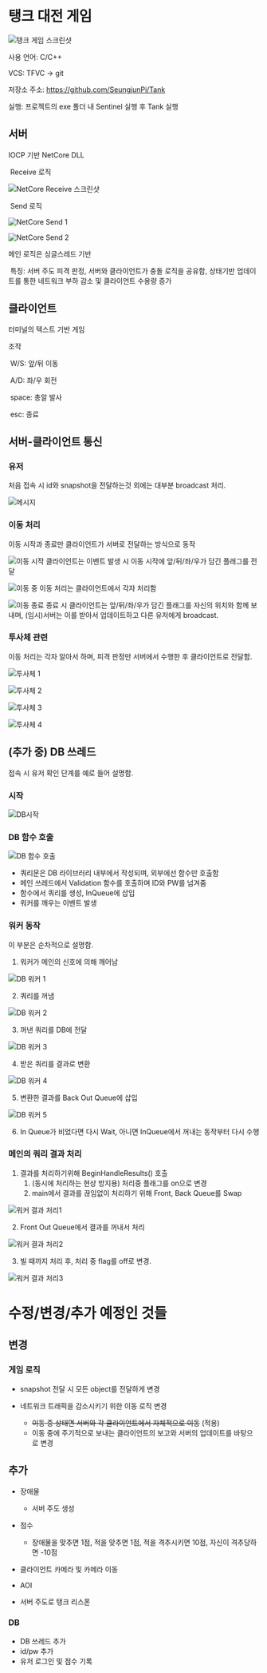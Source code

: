 # 탱크 대전 게임

![탱크 게임 스크린샷](pictures/탱크%20게임%20스크린샷.png)

사용 언어: C/C++

VCS: TFVC -> git

저장소 주소: https://github.com/SeungjunPi/Tank

실행: 프로젝트의 exe 폴더 내 Sentinel 실행 후 Tank 실행

## 서버

IOCP 기반 NetCore DLL

​	Receive 로직

![NetCore Receive 스크린샷](pictures/NetCore%20Receive%20스크린샷.png)

​	Send 로직

​![NetCore Send 1](pictures/NetCore%20Send%201.png)

![NetCore Send 2](pictures/NetCore%20Send%202.png)

메인 로직은 싱글스레드 기반

​	특징: 서버 주도 피격 판정, 서버와 클라이언트가 충돌 로직을 공유함, 상태기반 업데이트를 통한 네트워크 부하 감소 및 클라이언트 수용량 증가

## 클라이언트

터미널의 텍스트 기반 게임

조작

​	W/S: 앞/뒤 이동

​	A/D: 좌/우 회전

​	space: 총알 발사

​	esc: 종료

## 서버-클라이언트 통신

### 유저

처음 접속 시 id와 snapshot을 전달하는것 외에는 대부분 broadcast 처리.

![메시지](pictures/메시지.png)


### 이동 처리

이동 시작과 종료만 클라이언트가 서버로 전달하는 방식으로 동작

![이동 시작](pictures/이동%20시작.png)
클라이언트는 이벤트 발생 시 이동 시작에 앞/뒤/좌/우가 담긴 플래그를 전달

![이동 중](pictures/이동%20중.png)
이동 처리는 클라이언트에서 각자 처리함

![이동 종료](pictures/이동%20종료.png)
종료 시 클라이언트는 앞/뒤/좌/우가 담긴 플래그를 자신의 위치와 함께 보내며, (임시)서버는 이를 받아서 업데이트하고 다른 유저에게 broadcast.


### 투사체 관련

이동 처리는 각자 알아서 하며, 피격 판정만 서버에서 수행한 후 클라이언트로 전달함.

![투사체 1](pictures/투사체%201.png)

![투사체 2](pictures/투사체%202.png)

![투사체 3](pictures/투사체%203.png)

![투사체 4](pictures/투사체%204.png)

## (추가 중) DB 쓰레드

접속 시 유저 확인 단계를 예로 들어 설명함.

### 시작

![DB시작](pictures/DB%20Start.png)

### DB 함수 호출

![DB 함수 호출](/pictures/DB%20Call%20Function.png)

- 쿼리문은 DB 라이브러리 내부에서 작성되며, 외부에선 함수만 호출함
- 메인 쓰레드에서 Validation 함수를 호출하며 ID와 PW를 넘겨줌
- 함수에서 쿼리를 생성, InQueue에 삽입
- 워커를 깨우는 이벤트 발생

### 워커 동작

이 부분은 순차적으로 설명함. 

1. 워커가 메인의 신호에 의해 깨어남

![DB 워커 1](/pictures/DB%20Worker%201.png)

2. 쿼리를 꺼냄

![DB 워커 2](/pictures/DB%20Worker%202.png)

3. 꺼낸 쿼리를 DB에 전달

![DB 워커 3](/pictures/DB%20Worker%203.png)

4. 받은 쿼리를 결과로 변환

![DB 워커 4](/pictures/DB%20Worker%204.png)

5. 변환한 결과를 Back Out Queue에 삽입

![DB 워커 5](/pictures/DB%20Worker%205.png)

6. In Queue가 비었다면 다시 Wait, 아니면 InQueue에서 꺼내는 동작부터 다시 수행

### 메인의 쿼리 결과 처리

1. 결과를 처리하기위해 BeginHandleResults() 호출
   1. (동시에 처리하는 현상 방지용) 처리중 플래그를 on으로 변경
   2. main에서 결과를 끊임없이 처리하기 위해 Front, Back Queue를 Swap

![워커 결과 처리1](/pictures/DB%20handle%20result1.png)

2. Front Out Queue에서 결과를 꺼내서 처리

![워커 결과 처리2](/pictures/DB%20handle%20result2.png)

3. 빌 때까지 처리 후, 처리 중 flag를 off로 변경. 

![워커 결과 처리3](/pictures/DB%20handle%20result3.png)


# 수정/변경/추가 예정인 것들

## 변경

### 게임 로직

- snapshot 전달 시 모든 object를 전달하게 변경

- 네트워크 트래픽을 감소시키기 위한 이동 로직 변경
  - ~~이동 중 상태면 서버와 각 클라이언트에서 자체적으로 이동~~ (적용)
  - 이동 중에 주기적으로 보내는 클라이언트의 보고와 서버의 업데이트를 바탕으로 변경

## 추가

- 장애물
  - 서버 주도 생성

- 점수
  - 장애물을 맞추면 1점, 적을 맞추면 1점, 적을 격추시키면 10점, 자신이 격추당하면 -10점
- 클라이언트 카메라 및 카메라 이동
- AOI
- 서버 주도로 탱크 리스폰

### DB

- DB 쓰레드 추가
- id/pw 추가
- 유저 로그인 및 점수 기록
